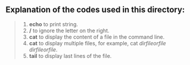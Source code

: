 ## Explanation of the codes used in this directory:
>1. **echo** to print string.
>2. **/** to ignore the letter on the right.
>3. **cat** to display the content of a file in the command line.
>4. **cat** to display multiple files, for example, cat _dirfileorfile_ _dirfileorfile_.
>5. **tail** to display last lines of the file.
